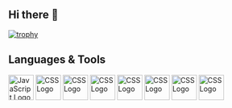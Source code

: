 ## Hi there 👋

[![trophy](https://github-profile-trophy.vercel.app/?username=JonasScherz01&theme=monokai)](https://github.com/ryo-ma/github-profile-trophy)

<h2 align="left">Languages & Tools</h2>

<div>
  <img src="https://cdn.worldvectorlogo.com/logos/c--4.svg" alt="JavaScript Logo" width="50" height="50"/>
  <img src="https://cdn.worldvectorlogo.com/logos/typescript.svg" alt="CSS Logo" width="50" height="50"/>
  <img src="https://cdn.worldvectorlogo.com/logos/react-2.svg" alt="CSS Logo" width="50" height="50"/>
  <img src="https://cdn.worldvectorlogo.com/logos/primereact-1.svg" alt="CSS Logo" width="50" height="50"/>
  <img src="https://cdn.worldvectorlogo.com/logos/graphql-logo-2.svg" alt="CSS Logo" width="50" height="50"/>
  <img src="https://cdn.worldvectorlogo.com/logos/nodejs-2.svg" alt="CSS Logo" width="50" height="50"/>
  <img src="https://cdn.worldvectorlogo.com/logos/nextjs-2.svg" alt="CSS Logo" width="50" height="50"/>
  <img src="https://cdn.worldvectorlogo.com/logos/kubernets.svg" alt="CSS Logo" width="50" height="50"/>
</div>


<!--
**JonasScherz01/JonasScherz01** is a ✨ _special_ ✨ repository because its `README.md` (this file) appears on your GitHub profile.

Here are some ideas to get you started:

- 🔭 I’m currently working on ...
- 🌱 I’m currently learning ...
- 👯 I’m looking to collaborate on ...
- 🤔 I’m looking for help with ...
- 💬 Ask me about ...
- 📫 How to reach me: ...
- 😄 Pronouns: ...
- ⚡ Fun fact: ...
-->
